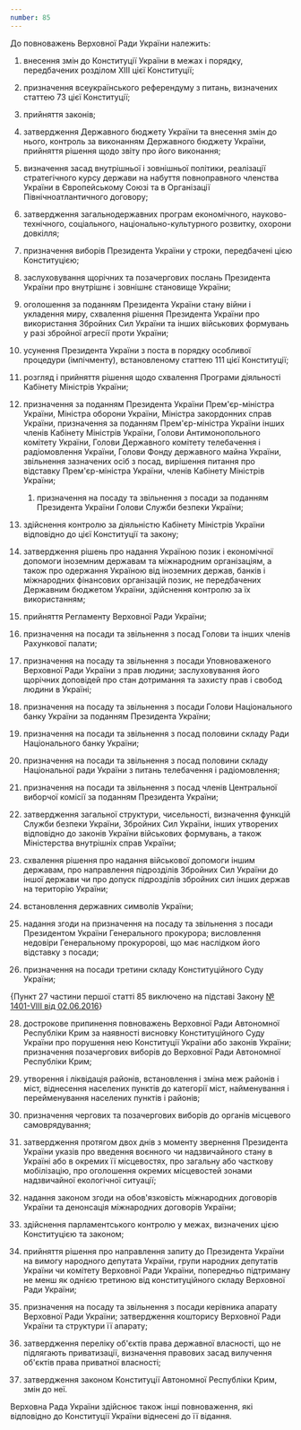 ```yaml
---
number: 85
---
```


До повноважень Верховної Ради України належить:

1) внесення змін до Конституції України в межах і порядку, передбачених розділом XIII цієї Конституції;

2) призначення всеукраїнського референдуму з питань, визначених статтею 73 цієї Конституції;

3) прийняття законів;

4) затвердження Державного бюджету України та внесення змін до нього, контроль за виконанням Державного бюджету України,
   прийняття рішення щодо звіту про його виконання;

5) визначення засад внутрішньої і зовнішньої політики, реалізації стратегічного курсу держави на набуття повноправного
   членства України в Європейському Союзі та в Організації Північноатлантичного договору;

6) затвердження загальнодержавних програм економічного, науково-технічного, соціального, національно-культурного
   розвитку, охорони довкілля;

7) призначення виборів Президента України у строки, передбачені цією Конституцією;

8) заслуховування щорічних та позачергових послань Президента України про внутрішнє і зовнішнє становище України;

9) оголошення за поданням Президента України стану війни і укладення миру, схвалення рішення Президента України про
   використання Збройних Сил України та інших військових формувань у разі збройної агресії проти України;

10) усунення Президента України з поста в порядку особливої процедури (імпічменту), встановленому статтею 111 цієї
    Конституції;

11) розгляд і прийняття рішення щодо схвалення Програми діяльності Кабінету Міністрів України;

12) призначення за поданням Президента України Прем'єр-міністра України, Міністра оборони України, Міністра закордонних
    справ України, призначення за поданням Прем'єр-міністра України інших членів Кабінету Міністрів України, Голови
    Антимонопольного комітету України, Голови Державного комітету телебачення і радіомовлення України, Голови Фонду
    державного майна України, звільнення зазначених осіб з посад, вирішення питання про відставку Прем'єр-міністра
    України, членів Кабінету Міністрів України;

    1) призначення на посаду та звільнення з посади за поданням Президента України Голови Служби безпеки України;

13) здійснення контролю за діяльністю Кабінету Міністрів України відповідно до цієї Конституції та закону;

14) затвердження рішень про надання Україною позик і економічної допомоги іноземним державам та міжнародним
    організаціям, а також про одержання Україною від іноземних держав, банків і міжнародних фінансових організацій
    позик, не передбачених Державним бюджетом України, здійснення контролю за їх використанням;

15) прийняття Регламенту Верховної Ради України;

16) призначення на посади та звільнення з посад Голови та інших членів Рахункової палати;

17) призначення на посаду та звільнення з посади Уповноваженого Верховної Ради України з прав людини; заслуховування
    його щорічних доповідей про стан дотримання та захисту прав і свобод людини в Україні;

18) призначення на посаду та звільнення з посади Голови Національного банку України за поданням Президента України;

19) призначення на посади та звільнення з посад половини складу Ради Національного банку України;

20) призначення на посади та звільнення з посад половини складу Національної ради України з питань телебачення і
    радіомовлення;

21) призначення на посади та звільнення з посад членів Центральної виборчої комісії за поданням Президента України;

22) затвердження загальної структури, чисельності, визначення функцій Служби безпеки України, Збройних Сил України,
    інших утворених відповідно до законів України військових формувань, а також Міністерства внутрішніх справ України;

23) схвалення рішення про надання військової допомоги іншим державам, про направлення підрозділів Збройних Сил України
    до іншої держави чи про допуск підрозділів збройних сил інших держав на територію України;

24) встановлення державних символів України;

25) надання згоди на призначення на посаду та звільнення з посади Президентом України Генерального прокурора;
    висловлення недовіри Генеральному прокуророві, що має наслідком його відставку з посади;

26) призначення на посади третини складу Конституційного Суду України;

{Пункт 27 частини першої статті 85 виключено на підставі
Закону [№ 1401-VIII від 02.06.2016](https://zakon.rada.gov.ua/laws/show/1401-19#n147)}

28) дострокове припинення повноважень Верховної Ради Автономної Республіки Крим за наявності висновку Конституційного
    Суду України про порушення нею Конституції України або законів України; призначення позачергових виборів до
    Верховної Ради Автономної Республіки Крим;

29) утворення і ліквідація районів, встановлення і зміна меж районів і міст, віднесення населених пунктів до категорії
    міст, найменування і перейменування населених пунктів і районів;

30) призначення чергових та позачергових виборів до органів місцевого самоврядування;

31) затвердження протягом двох днів з моменту звернення Президента України указів про введення воєнного чи надзвичайного
    стану в Україні або в окремих її місцевостях, про загальну або часткову мобілізацію, про оголошення окремих
    місцевостей зонами надзвичайної екологічної ситуації;

32) надання законом згоди на обов'язковість міжнародних договорів України та денонсація міжнародних договорів України;

33) здійснення парламентського контролю у межах, визначених цією Конституцією та законом;

34) прийняття рішення про направлення запиту до Президента України на вимогу народного депутата України, групи народних
    депутатів України чи комітету Верховної Ради України, попередньо підтриману не менш як однією третиною від
    конституційного складу Верховної Ради України;

35) призначення на посаду та звільнення з посади керівника апарату Верховної Ради України; затвердження кошторису
    Верховної Ради України та структури її апарату;

36) затвердження переліку об'єктів права державної власності, що не підлягають приватизації, визначення правових засад
    вилучення об'єктів права приватної власності;

37) затвердження законом Конституції Автономної Республіки Крим, змін до неї.

Верховна Рада України здійснює також інші повноваження, які відповідно до Конституції України віднесені до її відання.